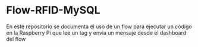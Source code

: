 # Flow-RFID-MySQL
En este repositorio se documenta el uso de un flow para ejecutar un código en la Raspberry Pi que lee un tag y envia un mensaje desde el dashboard del flow
